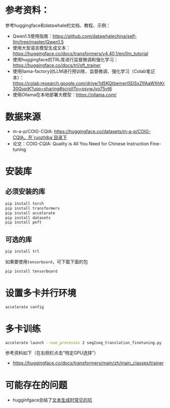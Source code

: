 # 参考资料：
参考huggingface和datawhale的文档、教程、示例：
- Qwen1.5使用指南：https://github.com/datawhalechina/self-llm/tree/master/Qwen1.5
- 使用大型语言模型生成文本：https://huggingface.co/docs/transformers/v4.40.1/en/llm_tutorial
- 使用huggingface的TRL库进行监督微调和强化学习：https://huggingface.co/docs/trl/sft_trainer
- 使用llama-factory对LLM进行预训练、监督微调、强化学习（Colab笔记本）：https://colab.research.google.com/drive/1d5KQtbemerlSDSxZIfAaWXhKr30QypiK?usp=sharing#scrollTo=psywJyo75vt6
- 使用Ollama在本地部署大模型：https://ollama.com/

# 数据来源

- m-a-p/COIG-CQIA: https://huggingface.co/datasets/m-a-p/COIG-CQIA，在`ruozhiba`目录下
- 论文：COIG-CQIA: Quality is All You Need for Chinese Instruction Fine-tuning

# 安装库
## 必须安装的库
```bash
pip install torch
pip install transformers
pip install accelerate
pip install datasets
pip install peft
```

## 可选的库
```bash
pip install trl
```
如果要使用`tensorboard`，可下载下面的包
```bash
pip install tensorboard
```

# 设置多卡并行环境
```bash
accelerate config
```

# 多卡训练
```bash
accelerate launch --num_processes 2 seq2seq_translation_finetuning.py --config config_atm_trans_mengzi-t5-base.yaml
```
参考资料如下（在右侧栏点击“特定GPU选择”）
- https://huggingface.co/docs/transformers/main/zh/main_classes/trainer


# 可能存在的问题

- hugginfgace总结了[文本生成时常见的坑](https://huggingface.co/docs/transformers/v4.40.1/en/llm_tutorial#common-pitfalls)